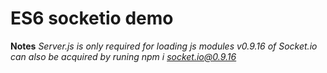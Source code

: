# ES6 socketio demo

**Notes** 
  *Server.js is only required for loading js modules*
  *v0.9.16 of Socket.io can also be acquired by runing npm i socket.io@0.9.16*